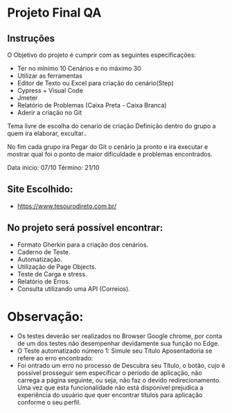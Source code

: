# Projeto Final QA

## Instruções

O Objetivo do projeto é cumprir com as seguintes especificações:

 - Ter no mínimo 10 Cenários e no máximo 30
 - Utilizar as ferramentas 
 - Editor de Texto ou Excel para criação do cenário(Step)
 - Cypress + Visual Code
 - Jmeter
 - Relatório de Problemas (Caixa Preta - Caixa Branca)
 - Aderir a criação no Git

Tema livre de escolha do cenario de criação 
Definição dentro do grupo a quem ira elaborar, excultar..

No fim cada grupo ira Pegar do Git o cenário ja pronto e ira
executar e mostrar qual foi o ponto de maior dificuldade e problemas encontrados.


Data inicio: 07/10  Término: 21/10 

## Site Escolhido:
- https://www.tesourodireto.com.br/
## No projeto será possível encontrar:

 - Formato Gherkin para a criação dos cenários.
 - Caderno de Teste.
 - Automatização.
 - Utilização de Page Objects.
 - Teste de Carga e stress.
 - Relatório de Erros.
 - Consulta utilizando uma API (Correios).

# Observação:
 - Os testes deverão ser realizados no Browser Google chrome, por conta de um dos testes não desempenhar devidamente sua função no Edge.
 - O Teste automatizado número 1: Simule seu Título Aposentadoria se refere ao erro encontrado:
 - Foi ontrado um erro no processo de Descubra seu Título, o botão, cujo é possível prosseguir sem especificar o período de aplicação, não carrega a página seguinte, ou    seja, não faz o devido redirecionamento. Uma vez que esta funcionalidade não está disponível prejudica a experiência do usuário que quer encontrar títulos para aplicação conforme o seu perfil.
